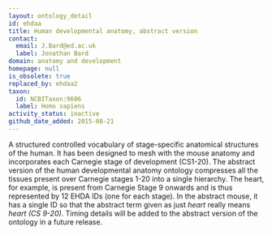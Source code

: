 ```yaml
---
layout: ontology_detail
id: ehdaa
title: Human developmental anatomy, abstract version
contact:
  email: J.Bard@ed.ac.uk
  label: Jonathan Bard
domain: anatomy and development
homepage: null
is_obsolete: true
replaced_by: ehdaa2
taxon:
  id: NCBITaxon:9606
  label: Homo sapiens
activity_status: inactive
github_date_added: 2015-08-21
---
```


A structured controlled vocabulary of stage-specific anatomical structures of the human. It has been designed to mesh with the mouse anatomy and incorporates each Carnegie stage of development (CS1-20). The abstract version of the human developmental anatomy ontology compresses all the tissues present over Carnegie stages 1-20 into a single hierarchy. The heart, for example, is present from Carnegie Stage 9 onwards and is thus represented by 12 EHDA IDs (one for each stage). In the abstract mouse, it has a single ID so that the abstract term given as just <i>heart</i> really means <i>heart (CS 9-20)</i>. Timing details will be added to the abstract version of the ontology in a future release.
